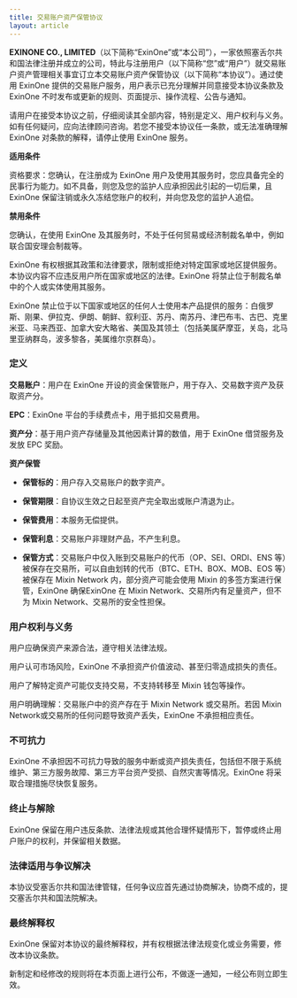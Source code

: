 ```yaml
---
title: 交易账户资产保管协议
layout: article
---
```


**EXINONE CO., LIMITED**（以下简称“ExinOne”或“本公司”），一家依照塞舌尔共和国法律注册并成立的公司，特此与注册用户（以下简称“您”或“用户”）就交易账户资产管理相关事宜订立本交易账户资产保管协议（以下简称“本协议”）。通过使用 ExinOne 提供的交易账户服务，用户表示已充分理解并同意接受本协议条款及 ExinOne 不时发布或更新的规则、页面提示、操作流程、公告与通知。

请用户在接受本协议之前，仔细阅读其全部内容，特别是定义、用户权利与义务。如有任何疑问，应向法律顾问咨询。若您不接受本协议任一条款，或无法准确理解 ExinOne 对条款的解释，请停止使用 ExinOne 服务。

**适用条件**

资格要求：您确认，在注册成为 ExinOne 用户及使用其服务时，您应具备完全的民事行为能力。如不具备，则您及您的监护人应承担因此引起的一切后果，且 ExinOne 保留注销或永久冻结您账户的权利，并向您及您的监护人追偿。

**禁用条件**

您确认，在使用 ExinOne 及其服务时，不处于任何贸易或经济制裁名单中，例如联合国安理会制裁等。

ExinOne 有权根据其政策和法律要求，限制或拒绝对特定国家或地区提供服务。本协议内容不应违反用户所在国家或地区的法律。ExinOne 将禁止位于制裁名单中的个人或实体使用其服务。

ExinOne 禁止位于以下国家或地区的任何人士使用本产品提供的服务：白俄罗斯、刚果、伊拉克、伊朗、朝鲜、叙利亚、苏丹、南苏丹、津巴布韦、古巴、克里米亚、马来西亚、加拿大安大略省、美国及其领土（包括美属萨摩亚，关岛，北马里亚纳群岛，波多黎各，美属维尔京群岛）。

### 定义

**交易账户**：用户在 ExinOne 开设的资金保管账户，用于存入、交易数字资产及获取资产分。

**EPC**：ExinOne 平台的手续费点卡，用于抵扣交易费用。

**资产分**：基于用户资产存储量及其他因素计算的数值，用于 ExinOne 借贷服务及发放 EPC 奖励。

**资产保管**

- **保管标的**：用户存入交易账户的数字资产。

- **保管期限**：自协议生效之日起至资产完全取出或账户清退为止。

- **保管费用**：本服务无偿提供。

- **保管利息**：交易账户非理财产品，不产生利息。

- **保管方式**：交易账户中仅入账到交易账户的代币（OP、SEI、ORDI、ENS 等）被保存在交易所，可以自由划转的代币（BTC、ETH、BOX、MOB、EOS 等）被保存在 Mixin Network 内，部分资产可能会使用 Mixin 的多签方案进行保管，ExinOne 确保ExinOne 在 Mixin Network、交易所内有足量资产，但不为 Mixin Network、交易所的安全性担保。

### 用户权利与义务

用户应确保资产来源合法，遵守相关法律法规。

用户认可市场风险，ExinOne 不承担资产价值波动、甚至归零造成损失的责任。

用户了解特定资产可能仅支持交易，不支持转移至 Mixin 钱包等操作。

用户明确理解：交易账户中的资产存在于 Mixin Network 或交易所。若因 Mixin Network或交易所的任何问题导致资产丢失，ExinOne 不承担相应责任。

### 不可抗力

ExinOne 不承担因不可抗力导致的服务中断或资产损失责任，包括但不限于系统维护、第三方服务故障、第三方平台资产受损、自然灾害等情况。ExinOne 将采取合理措施尽快恢复服务。

### 终止与解除

ExinOne 保留在用户违反条款、法律法规或其他合理怀疑情形下，暂停或终止用户账户的权利，并保留相关数据。

### 法律适用与争议解决

本协议受塞舌尔共和国法律管辖，任何争议应首先通过协商解决，协商不成的，提交塞舌尔共和国法院解决。

### 最终解释权

ExinOne 保留对本协议的最终解释权，并有权根据法律法规变化或业务需要，修改本协议条款。

新制定和经修改的规则将在本页面上进行公布，不做逐一通知，一经公布则立即生效。
